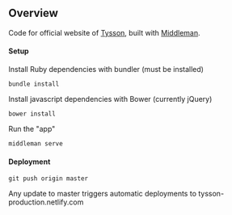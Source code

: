 ## Overview

Code for official website of [Tysson](http://tyssonband.com), built with [Middleman](https://middlemanapp.com).

#### Setup

Install Ruby dependencies with bundler (must be installed)
```
bundle install
```
Install javascript dependencies with Bower (currently  jQuery)
```
bower install
```
Run the "app" 
```
middleman serve
```

#### Deployment

```
git push origin master
```

Any update to master triggers automatic deployments to tysson-production.netlify.com
